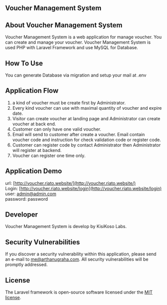 
## Voucher Management System

## About Voucher Management System

Voucher Management System is a web application for manage voucher. You can create and manage your voucher.
Voucher Management System is used PHP with Laravel Framework and use MySQL for Database.

## How To Use
You can generate Database via migration and setup your mail at .env

## Application Flow
1. a kind of voucher must be create first by Administrator.
2. Every kind voucher can use with maximal quantity of voucher and expire date.
3. Visitor can create voucher at landing page and Administrator can create voucher at back end.
4. Customer can only have one  valid voucher.
5. Email will send to customer after create a voucher. Email contain voucher code and instruction for check validation code or register code.
6. Customer can register code by contact Administrator then Administrator will register at backend.
7. Voucher can register one time only.

## Application Demo
url:  [http://voucher.riato.website/](http://voucher.riato.website/)
<br />
Login: [http://voucher.riato.website/login](http://voucher.riato.website/login)
<br />
user: admin@admin.com
<br />
password: password

## Developer

Voucher Management System is develop by KisiKoso Labs.

## Security Vulnerabilities

If you discover a security vulnerability within this application, please send an e-mail to [me@arthanugraha.com](mailto:me@arthanugraha.com). All security vulnerabilities will be promptly addressed.

## License

The Laravel framework is open-source software licensed under the [MIT license](https://opensource.org/licenses/MIT).

